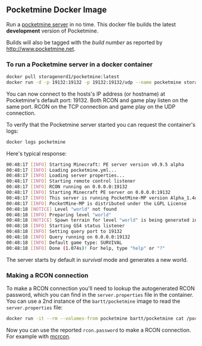 ## Pocketmine Docker Image

Run a [pocketmine server](http://www.pocketmine.net) in no time. This docker file builds the latest __development__ version of Pocketmine. 

Builds will also be tagged with the _build number_ as reported by http://www.pocketmine.net.

### To run a Pocketmine server in a docker container

```bash
docker pull storagenerd1/pocketmine:latest
docker run -d -p 19132:19132 -p 19132:19132/udp --name pocketmine storagenerd1/pocketmine:latest
```

You can now connect to the hosts's IP address (or hostname) at Pocketmine's default port: 19132. Both RCON and game play listen on the same port. RCON on the TCP connection and game play on the UDP connection. 

To verify that the Pocketmine server started you can request the container's logs:

```bash
docker logs pocketmine
```

Here's typical response:

```bash
00:48:17 [INFO] Starting Minecraft: PE server version v0.9.5 alpha
00:48:17 [INFO] Loading pocketmine.yml...
00:48:17 [INFO] Loading server properties...
00:48:17 [INFO] Starting remote control listener
00:48:17 [INFO] RCON running on 0.0.0.0:19132
00:48:17 [INFO] Starting Minecraft PE server on 0.0.0.0:19132
00:48:17 [INFO] This server is running PocketMine-MP version Alpha_1.4dev-668 "絶好(Zekkou)ケーキ(Cake)" (API 1.6.0)
00:48:17 [INFO] PocketMine-MP is distributed under the LGPL License
00:48:18 [NOTICE] Level "world" not found
00:48:18 [INFO] Preparing level "world"
00:48:18 [NOTICE] Spawn terrain for level "world" is being generated in the background
00:48:18 [INFO] Starting GS4 status listener
00:48:18 [INFO] Setting query port to 19132
00:48:18 [INFO] Query running on 0.0.0.0:19132
00:48:18 [INFO] Default game type: SURVIVAL
00:48:18 [INFO] Done (1.074s)! For help, type "help" or "?"
```

The server starts by default in _survival_ mode and generates a new world.

### Making a RCON connection

To make a RCON connection you'll need to lookup the autogenerated RCON password, which you can find in the `server.properties` file in the container. You can use a 2<up>nd</sup> instance of the `bartt/pocketmine` image to read the `server.properties` file:

```bash
docker run -it --rm --volumes-from pocketmine bartt/pocketmine cat /pocketmine/server.properties
```

Now you can use the reported `rcon.password` to make a RCON connection. For example with [mcrcon](http://sourceforge.net/projects/mcrcon/).
